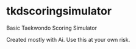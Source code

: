 # tkdscoringsimulator
Basic Taekwondo Scoring Simulator

Created mostly with Ai.  Use this at your own risk.
